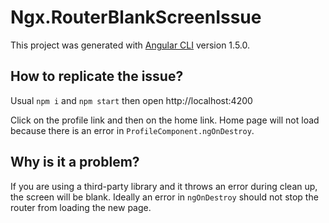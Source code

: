 # Ngx.RouterBlankScreenIssue

This project was generated with [Angular CLI](https://github.com/angular/angular-cli) version 1.5.0.

## How to replicate the issue?

Usual `npm i` and `npm start` then open http://localhost:4200

Click on the profile link and then on the home link. Home page will not load because there is an error in `ProfileComponent.ngOnDestroy`.


## Why is it a problem?
If you are using a third-party library and it throws an error during clean up, the screen will be blank. Ideally an error in `ngOnDestroy` should
not stop the router from loading the new page.
